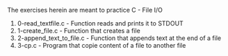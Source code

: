 The exercises herein are meant to practice C - File I/O
1. 0-read_textfile.c - Function reads and prints it to STDOUT
2. 1-create_file.c - Function that creates a file
3. 2-append_text_to_file.c - Function that appends text at the end of a file
4. 3-cp.c - Program that copie content of a file to another file
